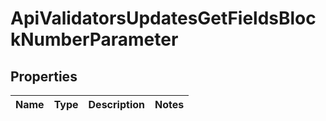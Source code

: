 

# ApiValidatorsUpdatesGetFieldsBlockNumberParameter


## Properties

| Name | Type | Description | Notes |
|------------ | ------------- | ------------- | -------------|



